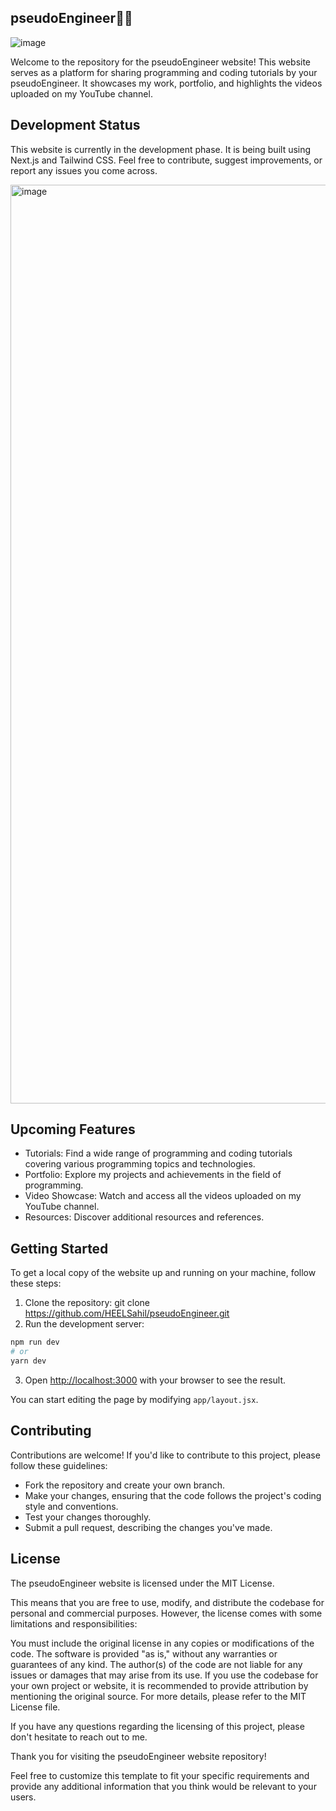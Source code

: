 ## pseudoEngineer👨‍💻

![image](https://github.com/HEELSahil/pseudoengineer/assets/54645878/d93b22c3-187e-4dd8-a971-eb422dea44a1)

Welcome to the repository for the pseudoEngineer website! This website serves as a platform for sharing programming and coding tutorials by your pseudoEngineer. It showcases my work, portfolio, and highlights the videos uploaded on my YouTube channel.


## Development Status
This website is currently in the development phase. It is being built using Next.js and Tailwind CSS. Feel free to contribute, suggest improvements, or report any issues you come across.

<img width="1470" alt="image" src="https://github.com/HEELSahil/pseudoengineer/assets/54645878/21afed66-bb42-4f89-8b2c-b1237089a9a1">


## Upcoming Features

- Tutorials: Find a wide range of programming and coding tutorials covering various programming topics and technologies.
- Portfolio: Explore my projects and achievements in the field of programming.
- Video Showcase: Watch and access all the videos uploaded on my YouTube channel.
- Resources: Discover additional resources and references.


## Getting Started

To get a local copy of the website up and running on your machine, follow these steps:

1. Clone the repository: git clone https://github.com/HEELSahil/pseudoEngineer.git
2. Run the development server:

```bash
npm run dev
# or
yarn dev
```

3. Open [http://localhost:3000](http://localhost:3000) with your browser to see the result.

You can start editing the page by modifying `app/layout.jsx`.


## Contributing

Contributions are welcome! If you'd like to contribute to this project, please follow these guidelines:

- Fork the repository and create your own branch.
- Make your changes, ensuring that the code follows the project's coding style and conventions.
- Test your changes thoroughly.
- Submit a pull request, describing the changes you've made.


## License
The pseudoEngineer website is licensed under the MIT License.

This means that you are free to use, modify, and distribute the codebase for personal and commercial purposes. However, the license comes with some limitations and responsibilities:

You must include the original license in any copies or modifications of the code.
The software is provided "as is," without any warranties or guarantees of any kind. The author(s) of the code are not liable for any issues or damages that may arise from its use.
If you use the codebase for your own project or website, it is recommended to provide attribution by mentioning the original source.
For more details, please refer to the MIT License file.

If you have any questions regarding the licensing of this project, please don't hesitate to reach out to me.


Thank you for visiting the pseudoEngineer website repository!

Feel free to customize this template to fit your specific requirements and provide any additional information that you think would be relevant to your users.
